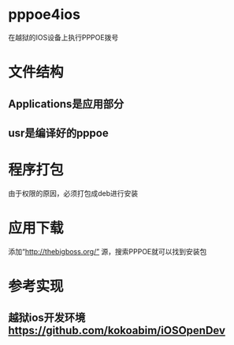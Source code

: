 # pppoe4ios
在越狱的IOS设备上执行PPPOE拨号

# 文件结构
## Applications是应用部分
## usr是编译好的pppoe

# 程序打包
   由于权限的原因，必须打包成deb进行安装
   
# 应用下载
   添加“http://thebigboss.org/” 源，搜索PPPOE就可以找到安装包
   
# 参考实现
## 越狱ios开发环境 https://github.com/kokoabim/iOSOpenDev
 
